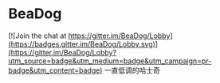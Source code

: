 # BeaDog

[![Join the chat at https://gitter.im/BeaDog/Lobby](https://badges.gitter.im/BeaDog/Lobby.svg)](https://gitter.im/BeaDog/Lobby?utm_source=badge&utm_medium=badge&utm_campaign=pr-badge&utm_content=badge)
一直低调的哈士奇
